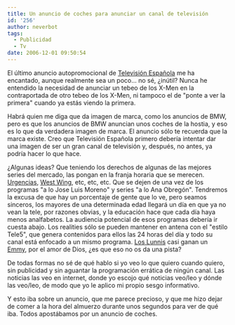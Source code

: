 ```yaml
---
title: Un anuncio de coches para anunciar un canal de televisión
id: '256'
author: neverbot
tags:
  - Publicidad
  - Tv
date: 2006-12-01 09:50:54
---
```


El último anuncio autopromocional de [Televisión Española](http://es.wikipedia.org/wiki/Televisi%C3%B3n_Espa%C3%B1ola) me ha encantado, aunque realmente sea un poco... no sé, ¿inútil? Nunca he entendido la necesidad de anunciar un tebeo de los X-Men en la contraportada de otro tebeo de los X-Men, ni tampoco el de "ponte a ver la primera" cuando ya estás viendo la primera.

Habrá quien me diga que da imagen de marca, como los anuncios de BMW, pero es que los anuncios de BMW anuncian unos coches de la hostia, y eso es lo que da verdadera imagen de marca. El anuncio sólo te recuerda que la marca existe. Creo que Televisión Española primero debería intentar dar una imagen de ser un gran canal de televisión y, después, no antes, ya podría hacer lo que hace.

¿Algunas ideas? Que teniendo los derechos de algunas de las mejores series del mercado, las pongan en la franja horaria que se merecen. [Urgencias](http://www.tv.com/er/show/111/summary.html), [West Wing](http://www.tv.com/the-west-wing/show/189/summary.html), etc, etc, etc. Que se dejen de una vez de los programas "a lo Jose Luis Moreno" y series "a lo Ana Obregón". Tendremos la excusa de que hay un porcentaje de gente que lo ve, pero seamos sinceros, los mayores de una determinada edad llegará un día en que ya no vean la tele, por razones obvias, y la educación hace que cada día haya menos analfabetos. La audiencia potencial de esos programas debería ir cuesta abajo. Los realities sólo se pueden mantener en antena con el "estilo Tele5", que genera contenidos para ellos las 24 horas del día y todo su canal está enfocado a un mismo programa. [Los Lunnis](http://es.wikipedia.org/wiki/Los_Lunnis) casi ganan un [Emmy](http://en.wikipedia.org/wiki/Emmy_Award), por el amor de Dios, ¿es que eso no os da una pista?

De todas formas no sé de qué hablo si yo veo lo que quiero cuando quiero, sin publicidad y sin aguantar la programación errática de ningún canal. Las noticias las veo en internet, donde yo escojo qué noticias veo/leo y dónde las veo/leo, de modo que yo le aplico mi propio sesgo informativo.

Y esto iba sobre un anuncio, que me parece precioso, y que me hizo dejar de comer a la hora del almuerzo durante unos segundos para ver de qué iba. Todos apostábamos por un anuncio de coches.